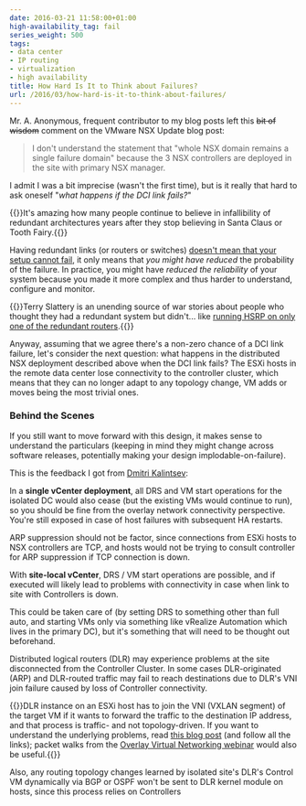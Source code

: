 ```yaml
---
date: 2016-03-21 11:58:00+01:00
high-availability_tag: fail
series_weight: 500
tags:
- data center
- IP routing
- virtualization
- high availability
title: How Hard Is It to Think about Failures?
url: /2016/03/how-hard-is-it-to-think-about-failures/
---
```

Mr. A. Anonymous, frequent contributor to my blog posts left this ~~bit of wisdom~~ comment on the VMware NSX Update blog post:

> I don\'t understand the statement that \"whole NSX domain remains a single failure domain\" because the 3 NSX controllers are deployed in the site with primary NSX manager.

I admit I was a bit imprecise (wasn't the first time), but is it really that hard to ask oneself "*what happens if the DCI link fails?*"
<!--more-->
{{<note>}}It's amazing how many people continue to believe in infallibility of redundant architectures years after they stop believing in Santa Claus or Tooth Fairy.{{</note>}}

Having redundant links (or routers or switches) [doesn't mean that your setup cannot fail](/2012/10/if-something-can-fail-it-will/), it only means that *you might have reduced* the probability of the failure. In practice, you might have *reduced the reliability* of your system because you made it more complex and thus harder to understand, configure and monitor.

{{<note info>}}Terry Slattery is an unending source of war stories about people who thought they had a redundant system but didn't... like [running HSRP on only one of the redundant routers](http://www.netcraftsmen.com/what-are-critical-network-problems/).{{</note>}}

Anyway, assuming that we agree there's a non-zero chance of a DCI link failure, let's consider the next question: what happens in the distributed NSX deployment described above when the DCI link fails? The ESXi hosts in the remote data center lose connectivity to the controller cluster, which means that they can no longer adapt to any topology change, VM adds or moves being the most trivial ones.

### Behind the Scenes

If you still want to move forward with this design, it makes sense to understand the particulars (keeping in mind they might change across software releases, potentially making your design implodable-on-failure).

This is the feedback I got from [Dmitri Kalintsev](https://telecomoccasionally.wordpress.com/about/):

In a **single vCenter deployment**, all DRS and VM start operations for the isolated DC would also cease (but the existing VMs would continue to run), so you should be fine from the overlay network connectivity perspective. You\'re still exposed in case of host failures with subsequent HA restarts.

ARP suppression should not be factor, since connections from ESXi hosts to NSX controllers are TCP, and hosts would not be trying to consult controller for ARP suppression if TCP connection is down.

With **site-local vCenter**, DRS / VM start operations are possible, and if executed will likely lead to problems with connectivity in case when link to site with Controllers is down.

This could be taken care of (by setting DRS to something other than full auto, and starting VMs only via something like vRealize Automation which lives in the primary DC), but it\'s something that will need to be thought out beforehand.

Distributed logical routers (DLR) may experience problems at the site disconnected from the Controller Cluster. In some cases DLR-originated (ARP) and DLR-routed traffic may fail to reach destinations due to DLR\'s VNI join failure caused by loss of Controller connectivity.

{{<note info>}}DLR instance on an ESXi host has to join the VNI (VXLAN segment) of the target VM if it wants to forward the traffic to the destination IP address, and that process is traffic- and not topology-driven. If you want to understand the underlying problems, read [this blog post](/2013/06/arista-eos-virtual-arp-varp-behind/) (and follow all the links); packet walks from the [Overlay Virtual Networking webinar](http://www.ipspace.net/Overlay_Virtual_Networking) would also be useful.{{</note>}}

Also, any routing topology changes learned by isolated site\'s DLR\'s Control VM dynamically via BGP or OSPF won\'t be sent to DLR kernel module on hosts, since this process relies on Controllers
